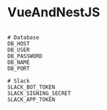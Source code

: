 # VueAndNestJS

```env

# Database
DB_HOST
DB_USER
DB_PASSWORD
DB_NAME
DB_PORT

# Slack
SLACK_BOT_TOKEN
SLACK_SIGNING_SECRET
SLACK_APP_TOKEN
```
